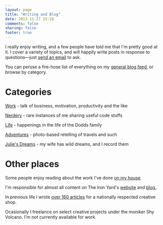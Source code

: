```yaml
---
layout: page
title: "Writing and Blog"
date: 2013-11-27 15:28
comments: false
sharing: false
footer: true
---
```


I really enjoy writing, and a few people have told me that I'm pretty good at it. I cover a variety of topics, and will happily write posts in response to questions—just <a href="mailto:eric@ericdodds.com?subject=I have a question, Mr. Dodds">send an email</a> to ask. 

You can peruse a fire-hose list of everything on my <a href="/blog">general blog feed</a>, or browse by category. 

<h1>Categories</h1>

<a href="/blog/categories/work/">Work</a> - talk of business, motivation, productivity and the like

<a href="/blog/categories/nerdery/">Nerdery</a> - rare instances of me sharing useful code stuffs

<a href="/blog/categories/life/">Life</a> - happenings in the life of the Dodds family

<a href="/blog/categories/adventures/">Adventures</a> - photo-based retelling of travels and such

<a href="/blog/categories/julies-dreams/">Julie's Dreams</a> - my wife has wild dreams, and I record them 

<h1>Other places</h1>

Some people enjoy reading about the work I've done <a href="http://dontwaitfor.us/"> on my house</a>.

I'm responsible for almost all content on The Iron Yard's <a href="http://theironyard.com">website</a> and <a href="http://theironyard.com/blog">blog.</a>

In previous life I wrote <a href="http://www.brainsonfire.com/blog/author/eric/">over 160 articles</a> for a nationally respected creative shop. 

Ocasionally I freelance on select creative projects under the moniker Shy Volcano. I'm not currently available for work. 









